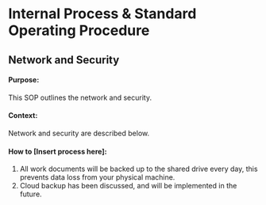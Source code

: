 # Internal Process & Standard Operating Procedure

## Network and Security


#### Purpose:
This SOP outlines the network and security.


#### Context:
Network and security are described below. 


#### How to [Insert process here]:

 1. All work documents will be backed up to the shared drive every day, this prevents data loss from your physical machine.
2. Cloud backup has been discussed, and will be implemented in the future.
